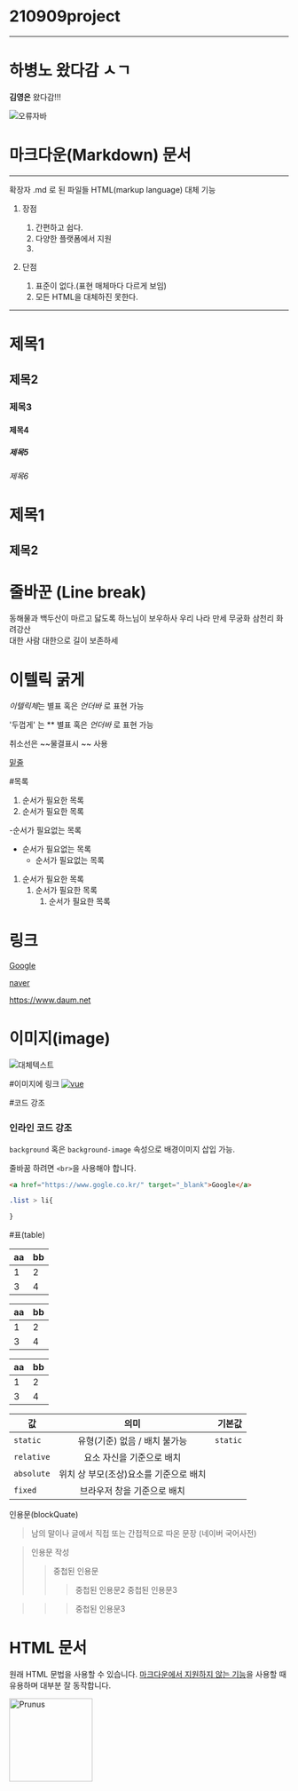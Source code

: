 # 210909project

***
# 하병노 왔다감 ㅅㄱ
__김영은__ 왔다감!!!

![오류자바](https://lh3.googleusercontent.com/proxy/anzR8BIIhMh0clgZe1iH2sTujRSii2TSfrSuwpOw3H-O2TVYfefFS0r_qlbfzQqav8GOcmlAGMIrbds)

# 마크다운(Markdown) 문서
***
확장자 .md 로 된 파일들
HTML(markup language) 대체 기능

1. 장점
   1. 간편하고 쉽다.
   2. 다양한 플랫폼에서 지원
   3. 

2. 단점
   1. 표준이 없다.(표현 매체마다 다르게 보임)
   2. 모든 HTML을 대체하진 못한다.

--- 

# 제목1
## 제목2
### 제목3
#### 제목4
##### 제목5
###### 제목6

제목1
===
제목2
---
# 줄바꾼 (Line break)

동해물과 백두산이 마르고 닳도록 
하느님이 보우하사 우리 나라 만세
무궁화 삼천리 화려강산<br>
대한 사람 대한으로 길이 보존하세

# 이텔릭 굵게
*이텔릭체*는 별표 혹은 _언더바_ 로 표현 가능

'두껍게' 는 ** 별표 혹은 _언더바_ 로 표현 가능

취소선은 ~~물결표시 ~~ 사용

<u>밑줄</u>

#목록
1. 순서가 필요한 목록
2. 순서가 필요한 목록

-순서가 필요없는 목록
- 순서가 필요없는 목록
  - 순서가 필요없는 목록
  
1. 순서가 필요한 목록
   1. 순서가 필요한 목록
      1. 순서가 필요한 목록

# 링크
[Google](https://google/com)

[naver](https://naver.com "네이버 메인페이지")

https://www.daum.net


# 이미지(image)
![대체텍스트](../04_jQuery/animbanner/image/boat.png)

#이미지에 링크
[![vue](../04_jQuery/animbanner/image/cloud-1.png)](https://kr.vuejs.org)

#코드 강조
### 인라인 코드 강조
`background` 혹은 `background-image` 속성으로 배경이미지 삽입 가능.

줄바꿈 하려면 `<br>`을 사용해야 합니다.


```html
<a href="https://www.gogle.co.kr/" target="_blank">Google</a>
```

```css
.list > li{

}
```


#표(table)

|aa|bb|
|--|--|
|1|2|
|3|4|

aa|bb|
--|--|
1|2|
3|4|

|aa|bb
|--|--
|1|2
|3|4

| 값 | 의미 | 기본값 |
|---|:---:|---:|
| `static` | 유형(기준) 없음 / 배치 불가능 | `static` |
| `relative` | 요소 자신을 기준으로 배치 |  |
| `absolute` | 위치 상 부모(조상)요소를 기준으로 배치 |  |
| `fixed` | 브라우저 창을 기준으로 배치 |  |


인용문(blockQuate)

>남의 말이나 글에서 직접 또는 간접적으로 따온 문장
>(네이버 국어사전)

>인용문 작성
>> 중첩된 인용문
>>> 중첩된 인용문2
>>> 중첩된 인용문3

>>> 중첩된 인용문3

# HTML 문서
원래 HTML 문법을 사용할 수 있습니다.
<u>마크다운에서 지원하지 않는 기능</u>을 사용할 때 유용하며 대부분 잘 동작합니다.

<img width="150" src="https://www.w3schools.com/html/img_chania.jpg" alt="Prunus" title="flowers">


